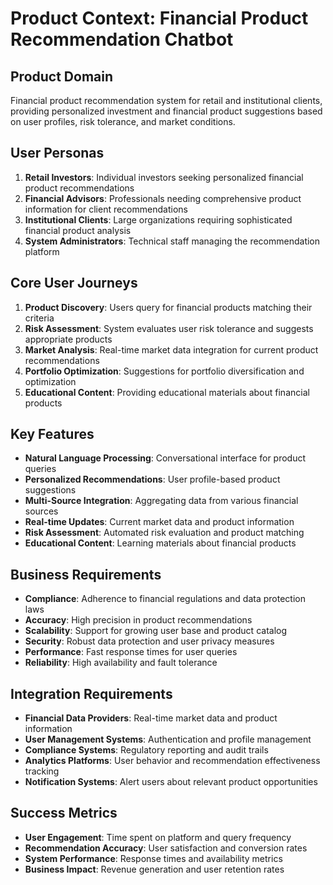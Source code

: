 # Product Context: Financial Product Recommendation Chatbot

## Product Domain
Financial product recommendation system for retail and institutional clients, providing personalized investment and financial product suggestions based on user profiles, risk tolerance, and market conditions.

## User Personas
1. **Retail Investors**: Individual investors seeking personalized financial product recommendations
2. **Financial Advisors**: Professionals needing comprehensive product information for client recommendations
3. **Institutional Clients**: Large organizations requiring sophisticated financial product analysis
4. **System Administrators**: Technical staff managing the recommendation platform

## Core User Journeys
1. **Product Discovery**: Users query for financial products matching their criteria
2. **Risk Assessment**: System evaluates user risk tolerance and suggests appropriate products
3. **Market Analysis**: Real-time market data integration for current product recommendations
4. **Portfolio Optimization**: Suggestions for portfolio diversification and optimization
5. **Educational Content**: Providing educational materials about financial products

## Key Features
- **Natural Language Processing**: Conversational interface for product queries
- **Personalized Recommendations**: User profile-based product suggestions
- **Multi-Source Integration**: Aggregating data from various financial sources
- **Real-time Updates**: Current market data and product information
- **Risk Assessment**: Automated risk evaluation and product matching
- **Educational Content**: Learning materials about financial products

## Business Requirements
- **Compliance**: Adherence to financial regulations and data protection laws
- **Accuracy**: High precision in product recommendations
- **Scalability**: Support for growing user base and product catalog
- **Security**: Robust data protection and user privacy measures
- **Performance**: Fast response times for user queries
- **Reliability**: High availability and fault tolerance

## Integration Requirements
- **Financial Data Providers**: Real-time market data and product information
- **User Management Systems**: Authentication and profile management
- **Compliance Systems**: Regulatory reporting and audit trails
- **Analytics Platforms**: User behavior and recommendation effectiveness tracking
- **Notification Systems**: Alert users about relevant product opportunities

## Success Metrics
- **User Engagement**: Time spent on platform and query frequency
- **Recommendation Accuracy**: User satisfaction and conversion rates
- **System Performance**: Response times and availability metrics
- **Business Impact**: Revenue generation and user retention rates
